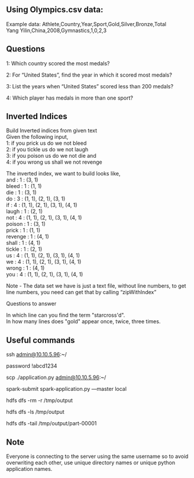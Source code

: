 ## Using Olympics.csv data:

Example data:
Athlete,Country,Year,Sport,Gold,Silver,Bronze,Total  
Yang Yilin,China,2008,Gymnastics,1,0,2,3

## Questions

1: Which country scored the most medals?

2: For “United States”, find the year in which it scored  most medals?

3: List the years when  “United States” scored less than 200 medals?

4: Which player has medals in more than one sport?


## Inverted Indices
Build Inverted indices from given text  
Given the following input,  
 1: if you prick us do we not bleed  
 2: if you tickle us do we not laugh  
 3: if you poison us do we not die and  
 4: if you wrong us shall we not revenge  

The inverted index, we want to build looks like,  
and     : 1 : (3, 1)  
bleed   : 1 : (1, 1)  
die     : 1 : (3, 1)  
do      : 3 : (1, 1), (2, 1), (3, 1)  
if      : 4 : (1, 1), (2, 1), (3, 1), (4, 1)  
laugh   : 1 : (2, 1)  
not     : 4 : (1, 1), (2, 1), (3, 1), (4, 1)  
poison  : 1 : (3, 1)  
prick   : 1 : (1, 1)  
revenge : 1 : (4, 1)  
shall   : 1 : (4, 1)  
tickle  : 1 : (2, 1)  
us      : 4 : (1, 1), (2, 1), (3, 1), (4, 1)  
we      : 4 : (1, 1), (2, 1), (3, 1), (4, 1)  
wrong   : 1 : (4, 1)  
you     : 4 : (1, 1), (2, 1), (3, 1), (4, 1)  

Note - The data set we have is just a text file, without line numbers, to get line numbers, you need can get that by calling “zipWithIndex”  

Questions to answer  

In which line can you find the term "starcross'd".  
In how many lines does "gold" appear once, twice, three times.  

## Useful commands

ssh admin@10.10.5.96:~/

password !abcd1234

scp ./application.py  admin@10.10.5.96:~/

spark-submit spark-application.py —master local

hdfs dfs -rm -r /tmp/output

hdfs dfs -ls /tmp/output

hdfs dfs -tail /tmp/output/part-00001

## Note

Everyone is connecting to the server using the same username so to avoid overwriting each other, use unique directory names or unique python application names.
